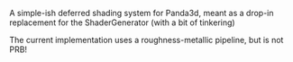 A simple-ish deferred shading system for Panda3d, meant as a drop-in replacement for the ShaderGenerator (with a bit of tinkering)

The current implementation uses a roughness-metallic pipeline, but is not PRB!

